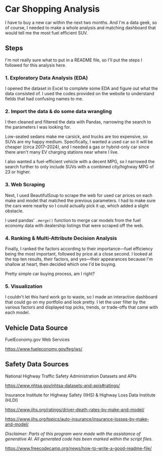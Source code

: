 # Car Shopping Analysis  

I have to buy a new car within the next two months. And I'm a data geek, so of course, I needed to make a whole analysis and matching dashboard that would tell me the most fuel efficient SUV.  


## Steps

I'm not really sure what to put in a README file, so I'll put the steps I followed for this analysis here.

### 1. Exploratory Data Analysis (EDA)

I opened the dataset in Excel to complete some EDA and figure out what the data consisted of. I used the codes provided on the website to understand fields that had confusing names to me.

### 2. Import the data & do some data wrangling

I then cleaned and filtered the data with Pandas, narrowing the search to the parameters I was looking for.

Low-seated sedans make me carsick, and trucks are too expensive, so SUVs are my happy medium. Specifically, I wanted a used car so it will be cheaper (circa 2017–2024), and I needed a gas or hybrid-only car since there aren't many EV charging stations near where I live.

I also wanted a fuel-efficient vehicle with a decent MPG, so I narrowed the search further to only include SUVs with a combined city/highway MPG of 23 or higher.

### 3. Web Scraping

Next, I used BeautifulSoup to scrape the web for used car prices on each make and model that matched the previous parameters. I had to make sure the cars were nearby so I could actually pick it up, which added a slight obstacle.

I used pandas' `.merge()` function to merge car models from the fuel economy data with dealership listings that were scraped off the web.

### 4. Ranking & Multi-Attribute Decision Analysis

Finally, I ranked the factors according to their importance—fuel efficiency being the most important, followed by price at a close second. I looked at the top ten results, their factors, and yes—their appearances because I'm shallow at heart, then decided which one I'd be buying.

Pretty simple car buying process, am I right?

### 5. Visualization

I couldn't let this hard work go to waste, so I made an interactive dashboard that could go on my portfolio and look pretty. I let the user filter by the various factors and displayed top picks, trends, or trade-offs that came with each model.

## Vehicle Data Source  

FuelEconomy.gov Web Services

<https://www.fueleconomy.gov/feg/ws/>

## Safety Data Sources  

National Highway Traffic Safety Administration Datasets and APIs

<https://www.nhtsa.gov/nhtsa-datasets-and-apis#ratings/>

Insurance Institute for Highway Safety (IIHS) & Highway Loss Data Institute (HLDI)

<https://www.iihs.org/ratings/driver-death-rates-by-make-and-model/>

<https://www.iihs.org/topics/auto-insurance/insurance-losses-by-make-and-model/>


*Disclaimer: Parts of this program were made with the assistance of generative AI. All generated code has been marked within the script files.*  

<https://www.freecodecamp.org/news/how-to-write-a-good-readme-file/>